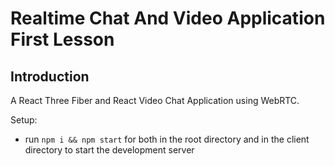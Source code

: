 # Realtime Chat And Video Application First Lesson

## Introduction

A React Three Fiber and React Video Chat Application using WebRTC.

Setup:

-   run `npm i && npm start` for both in the root directory and in the client directory to start the development server
